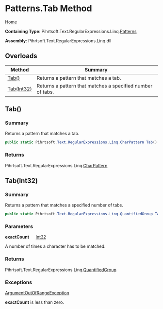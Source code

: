 # Patterns\.Tab Method

[Home](../../../../../../README.md)

**Containing Type**: Pihrtsoft\.Text\.RegularExpressions\.Linq\.[Patterns](../README.md)

**Assembly**: Pihrtsoft\.Text\.RegularExpressions\.Linq\.dll

## Overloads

| Method | Summary |
| ------ | ------- |
| [Tab()](#Pihrtsoft_Text_RegularExpressions_Linq_Patterns_Tab) | Returns a pattern that matches a tab\. |
| [Tab(Int32)](#Pihrtsoft_Text_RegularExpressions_Linq_Patterns_Tab_System_Int32_) | Returns a pattern that matches a specified number of tabs\. |

## Tab\(\) <a name="Pihrtsoft_Text_RegularExpressions_Linq_Patterns_Tab"></a>

### Summary

Returns a pattern that matches a tab\.

```csharp
public static Pihrtsoft.Text.RegularExpressions.Linq.CharPattern Tab()
```

### Returns

Pihrtsoft\.Text\.RegularExpressions\.Linq\.[CharPattern](../../CharPattern/README.md)

## Tab\(Int32\) <a name="Pihrtsoft_Text_RegularExpressions_Linq_Patterns_Tab_System_Int32_"></a>

### Summary

Returns a pattern that matches a specified number of tabs\.

```csharp
public static Pihrtsoft.Text.RegularExpressions.Linq.QuantifiedGroup Tab(int exactCount)
```

### Parameters

**exactCount** &emsp; [Int32](https://docs.microsoft.com/en-us/dotnet/api/system.int32)

A number of times a character has to be matched\.

### Returns

Pihrtsoft\.Text\.RegularExpressions\.Linq\.[QuantifiedGroup](../../QuantifiedGroup/README.md)

### Exceptions

[ArgumentOutOfRangeException](https://docs.microsoft.com/en-us/dotnet/api/system.argumentoutofrangeexception)

**exactCount** is less than zero\.

